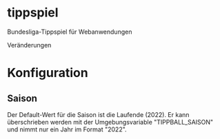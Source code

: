 # tippspiel
Bundesliga-Tippspiel für Webanwendungen

Veränderungen 

# Konfiguration

## Saison
Der Default-Wert für die Saison ist die Laufende (2022). Er kann überschrieben werden mit der Umgebungsvariable "TIPPBALL_SAISON" und nimmt nur ein Jahr im Format "2022". 
